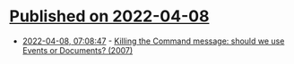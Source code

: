 # [Published on 2022-04-08](index.md)

* [2022-04-08, 07:08:47](https://news.ycombinator.com/item?id=30954165) - [Killing the Command message: should we use Events or Documents? (2007)](http://vanguardea.com/killing-the-command-message-should-we-use-events-or-documents/)
